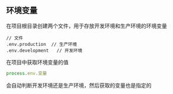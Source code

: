 ## 环境变量

在项目根目录创建两个文件，用于存放开发环境和生产环境的环境变量

```
// 文件
.env.production  // 生产环境
.env.development   // 开发环境
```

在项目中获取环境变量的值

```js
process.env.变量
```

会自动判断开发环境还是生产环境，然后获取的变量也是指定的
